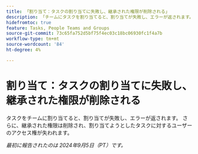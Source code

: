 ```yaml
---
title: 「割り当て：タスクの割り当てに失敗し、継承された権限が削除される」
description: 「チームにタスクを割り当てると、割り当てが失敗し、エラーが返されます。 さらに、継承された権限は削除され、割り当てようとしたタスクに対するユーザーのアクセス権が失われます。」
hidefromtoc: true
feature: Tasks, People Teams and Groups
source-git-commit: 73c65fa752d5bf75f4ec03c18bc06930fc1f4a7b
workflow-type: tm+mt
source-wordcount: '84'
ht-degree: 4%

---
```


# 割り当て：タスクの割り当てに失敗し、継承された権限が削除される

タスクをチームに割り当てると、割り当てが失敗し、エラーが返されます。 さらに、継承された権限は削除され、割り当てようとしたタスクに対するユーザーのアクセス権が失われます。

_最初に報告されたのは 2024年9月5日（PT）です。_
